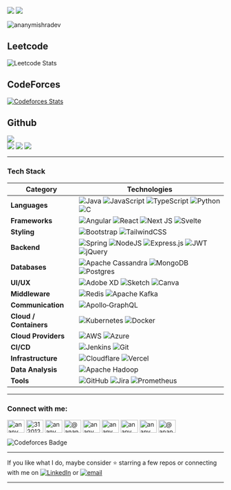 

![](https://quotes-github-readme.vercel.app/api?type=horizontal&theme=radical)
![](https://github-profile-trophy.vercel.app/?username=ananymishradev&theme=radical&no-frame=false&no-bg=false&margin-w=4)

<p align="left"> <img src="https://komarev.com/ghpvc/?username=ananymishradev&label=Profile%20views&color=0e75b6&style=flat" alt="ananymishradev" /> </p>


## Leetcode 

![Leetcode Stats](https://leetcard.jacoblin.cool/ananymishradev?ext=heatmap)

## CodeForces

[![Codeforces Stats](https://codeforces-readme-stats.vercel.app/api/card?username=ananymishradev&theme=dark)](https://codeforces.com/profile/ananymishradev)

## Github
  
![](https://github-readme-stats.vercel.app/api?username=ananymishradev&theme=dark&hide_border=false&include_all_commits=true&count_private=true)<br/>
![](https://nirzak-streak-stats.vercel.app/?user=ananymishradev&theme=dark&hide_border=false)
![](https://github-readme-stats.vercel.app/api/top-langs/?username=ananymishradev&theme=dark&hide_border=false&include_all_commits=true&count_private=true&layout=compact)  [![](https://visitcount.itsvg.in/api?id=ananymishradev&icon=0&color=0)](https://visitcount.itsvg.in)

---
### Tech Stack

| **Category**         | **Technologies**                                                                                                   |
|----------------------|---------------------------------------------------------------------------------------------------------------------|
| **Languages**        | ![Java](https://img.shields.io/badge/java-%23ED8B00.svg?style=for-the-badge&logo=openjdk&logoColor=white) ![JavaScript](https://img.shields.io/badge/javascript-%23323330.svg?style=for-the-badge&logo=javascript&logoColor=%23F7DF1E) ![TypeScript](https://img.shields.io/badge/typescript-%23007ACC.svg?style=for-the-badge&logo=typescript&logoColor=white) ![Python](https://img.shields.io/badge/python-3670A0?style=for-the-badge&logo=python&logoColor=ffdd54) ![C](https://img.shields.io/badge/c-%2300599C.svg?style=for-the-badge&logo=c&logoColor=white) |
| **Frameworks**       | ![Angular](https://img.shields.io/badge/angular-%23DD0031.svg?style=for-the-badge&logo=angular&logoColor=white) ![React](https://img.shields.io/badge/react-%2320232a.svg?style=for-the-badge&logo=react&logoColor=%2361DAFB) ![Next JS](https://img.shields.io/badge/Next-black?style=for-the-badge&logo=next.js&logoColor=white) ![Svelte](https://img.shields.io/badge/svelte-%23f1413d.svg?style=for-the-badge&logo=svelte&logoColor=white) |
| **Styling**          | ![Bootstrap](https://img.shields.io/badge/bootstrap-%238511FA.svg?style=for-the-badge&logo=bootstrap&logoColor=white) ![TailwindCSS](https://img.shields.io/badge/tailwindcss-%2338B2AC.svg?style=for-the-badge&logo=tailwind-css&logoColor=white) |
| **Backend**          | ![Spring](https://img.shields.io/badge/spring-%236DB33F.svg?style=for-the-badge&logo=spring&logoColor=white) ![NodeJS](https://img.shields.io/badge/node.js-6DA55F?style=for-the-badge&logo=node.js&logoColor=white) ![Express.js](https://img.shields.io/badge/express.js-%23404d59.svg?style=for-the-badge&logo=express&logoColor=%2361DAFB) ![JWT](https://img.shields.io/badge/JWT-black?style=for-the-badge&logo=JSON%20web%20tokens) ![jQuery](https://img.shields.io/badge/jquery-%230769AD.svg?style=for-the-badge&logo=jquery&logoColor=white) |
| **Databases**        | ![Apache Cassandra](https://img.shields.io/badge/cassandra-%231287B1.svg?style=for-the-badge&logo=apache-cassandra&logoColor=white) ![MongoDB](https://img.shields.io/badge/MongoDB-%234ea94b.svg?style=for-the-badge&logo=mongodb&logoColor=white) ![Postgres](https://img.shields.io/badge/postgres-%23316192.svg?style=for-the-badge&logo=postgresql&logoColor=white) |
| **UI/UX**            | ![Adobe XD](https://img.shields.io/badge/Adobe%20XD-470137?style=for-the-badge&logo=Adobe%20XD&logoColor=#FF61F6) ![Sketch](https://img.shields.io/badge/Sketch-FFB387?style=for-the-badge&logo=sketch&logoColor=black) ![Canva](https://img.shields.io/badge/Canva-%2300C4CC.svg?style=for-the-badge&logo=Canva&logoColor=white) |
| **Middleware**       | ![Redis](https://img.shields.io/badge/redis-%23DD0031.svg?style=for-the-badge&logo=redis&logoColor=white) ![Apache Kafka](https://img.shields.io/badge/Apache%20Kafka-000?style=for-the-badge&logo=apachekafka) |
| **Communication**    | ![Apollo‑GraphQL](https://img.shields.io/badge/-ApolloGraphQL-311C87?style=for-the-badge&logo=apollo-graphql) |
| **Cloud / Containers**| ![Kubernetes](https://img.shields.io/badge/kubernetes-%23326ce5.svg?style=for-the-badge&logo=kubernetes&logoColor=white) ![Docker](https://img.shields.io/badge/docker-%230db7ed.svg?style=for-the-badge&logo=docker&logoColor=white) |
| **Cloud Providers**  | ![AWS](https://img.shields.io/badge/AWS-%23FF9900.svg?style=for-the-badge&logo=amazon-aws&logoColor=white) ![Azure](https://img.shields.io/badge/azure-%230072C6.svg?style=for-the-badge&logo=microsoftazure&logoColor=white) |
| **CI/CD**             | ![Jenkins](https://img.shields.io/badge/jenkins-%232C5263.svg?style=for-the-badge&logo=jenkins&logoColor=white) ![Git](https://img.shields.io/badge/git-%23F05033.svg?style=for-the-badge&logo=git&logoColor=white) |
| **Infrastructure**    | ![Cloudflare](https://img.shields.io/badge/Cloudflare-F38020?style=for-the-badge&logo=Cloudflare&logoColor=white) ![Vercel](https://img.shields.io/badge/vercel-%23000000.svg?style=for-the-badge&logo=vercel&logoColor=white) |
| **Data Analysis**     | ![Apache Hadoop](https://img.shields.io/badge/Apache%20Hadoop-66CCFF?style=for-the-badge&logo=apachehadoop&logoColor=black) |
| **Tools**              | ![GitHub](https://img.shields.io/badge/github-%23121011.svg?style=for-the-badge&logo=github&logoColor=white) ![Jira](https://img.shields.io/badge/jira-%230A0FFF.svg?style=for-the-badge&logo=jira&logoColor=white) ![Prometheus](https://img.shields.io/badge/Prometheus-E6522C?style=for-the-badge&logo=Prometheus&logoColor=white) |


---

<h3 align="left">Connect with me:</h3>
<p align="left">
<a href="https://linkedin.com/in/ananymishradev" target="blank"><img align="center" src="https://raw.githubusercontent.com/rahuldkjain/github-profile-readme-generator/master/src/images/icons/Social/linked-in-alt.svg" alt="ananymishradev" height="30" width="40" /></a>
<a href="https://stackoverflow.com/users/31201232" target="blank"><img align="center" src="https://raw.githubusercontent.com/rahuldkjain/github-profile-readme-generator/master/src/images/icons/Social/stack-overflow.svg" alt="31201232" height="30" width="40" /></a>
<a href="https://codesandbox.com/ananymishradev" target="blank"><img align="center" src="https://raw.githubusercontent.com/rahuldkjain/github-profile-readme-generator/master/src/images/icons/Social/codesandbox.svg" alt="ananymishradev" height="30" width="40" /></a>
<a href="https://medium.com/@ananymishradev" target="blank"><img align="center" src="https://raw.githubusercontent.com/rahuldkjain/github-profile-readme-generator/master/src/images/icons/Social/medium.svg" alt="@ananymishradev" height="30" width="40" /></a>
<a href="https://www.youtube.com/c/ananymishradev" target="blank"><img align="center" src="https://raw.githubusercontent.com/rahuldkjain/github-profile-readme-generator/master/src/images/icons/Social/youtube.svg" alt="ananymishradev" height="30" width="40" /></a>
<a href="https://www.hackerrank.com/ananymishradev" target="blank"><img align="center" src="https://raw.githubusercontent.com/rahuldkjain/github-profile-readme-generator/master/src/images/icons/Social/hackerrank.svg" alt="ananymishradev" height="30" width="40" /></a>
<a href="https://codeforces.com/profile/ananymishradev" target="blank"><img align="center" src="https://raw.githubusercontent.com/rahuldkjain/github-profile-readme-generator/master/src/images/icons/Social/codeforces.svg" alt="ananymishradev" height="30" width="40" /></a>
<a href="https://www.leetcode.com/ananymishradev" target="blank"><img align="center" src="https://raw.githubusercontent.com/rahuldkjain/github-profile-readme-generator/master/src/images/icons/Social/leet-code.svg" alt="ananymishradev" height="30" width="40" /></a>
<a href="https://www.hackerearth.com/@ananymishradev" target="blank"><img align="center" src="https://raw.githubusercontent.com/rahuldkjain/github-profile-readme-generator/master/src/images/icons/Social/hackerearth.svg" alt="@ananymishradev" height="30" width="40" /></a>
</p>

![Codeforces Badge](https://codeforces-readme-stats.vercel.app/api/badge?username=ananymishradev)

---


If you like what I do, maybe consider ⭐ starring a few repos or connecting with me on [![LinkedIn](https://img.shields.io/badge/LinkedIn-%230077B5.svg?logo=linkedin&logoColor=white)](https://linkedin.com/in/ananymishradev)  or [![email](https://img.shields.io/badge/Email-D14836?logo=gmail&logoColor=white)](mailto:anany.mishra.real@gmail.com) 


---




